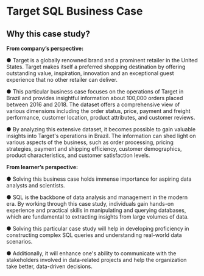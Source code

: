 # Target SQL Business Case
## Why this case study?

**From company’s perspective:**

● Target is a globally renowned brand and a prominent retailer in the United States.
Target makes itself a preferred shopping destination by offering outstanding value,
inspiration, innovation and an exceptional guest experience that no other retailer can
deliver.

● This particular business case focuses on the operations of Target in Brazil and provides
insightful information about 100,000 orders placed between 2016 and 2018. The
dataset offers a comprehensive view of various dimensions including the order status,
price, payment and freight performance, customer location, product attributes, and
customer reviews.

● By analyzing this extensive dataset, it becomes possible to gain valuable insights into
Target's operations in Brazil. The information can shed light on various aspects of the
business, such as order processing, pricing strategies, payment and shipping efficiency,
customer demographics, product characteristics, and customer satisfaction levels.

**From learner’s perspective:**

● Solving this business case holds immense importance for aspiring data analysts and
scientists.

● SQL is the backbone of data analysis and management in the modern era. By working
through this case study, individuals gain hands-on experience and practical skills in
manipulating and querying databases, which are fundamental to extracting insights
from large volumes of data.

● Solving this particular case study will help in developing proficiency in constructing
complex SQL queries and understanding real-world data scenarios.

● Additionally, it will enhance one's ability to communicate with the stakeholders
involved in data-related projects and help the organization take better, data-driven
decisions.

